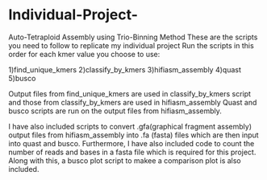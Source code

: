 # Individual-Project-
Auto-Tetraploid Assembly using Trio-Binning Method
These are the scripts you need to follow to replicate my individual project
Run the scripts in this order for each kmer value you choose to use:

1)find_unique_kmers
2)classify_by_kmers
3)hifiasm_assembly
4)quast
5)busco

Output files from find_unique_kmers are used in classify_by_kmers script and those from classify_by_kmers are used in hifiasm_assembly
Quast and busco scripts are run on the output files from hifiasm_assembly.

I have also included scripts to convert .gfa(graphical fragment assembly) output files from hifiasm_assembly into .fa (fasta) files which are then input into quast and busco.
Furthermore, I have also included code to count the number of reads and bases in a fasta file which is required for this project.
Along with this, a busco plot script to makee a comparison plot is also included.
